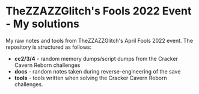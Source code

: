 # TheZZAZZGlitch's Fools 2022 Event - My solutions
My raw notes and tools from TheZZAZZGlitch's April Fools 2022 event. The repository is structured as follows:
- **cc2/3/4** - random memory dumps/script dumps from the Cracker Cavern Reborn challenges
- **docs** - random notes taken during reverse-engineering of the save
- **tools** - tools written when solving the Cracker Cavern Reborn challenges. 
